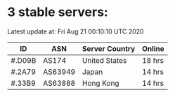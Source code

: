 # 3 stable servers:

Latest update at: Fri Aug 21 00:10:10 UTC 2020

| ID | ASN | Server Country | Online |
| -- | --- | -------------- | ------ |
| #.D09B | AS174 | United States | 18 hrs |
| #.2A79 | AS63949 | Japan | 14 hrs |
| #.33B9 | AS63888 | Hong Kong | 14 hrs |


